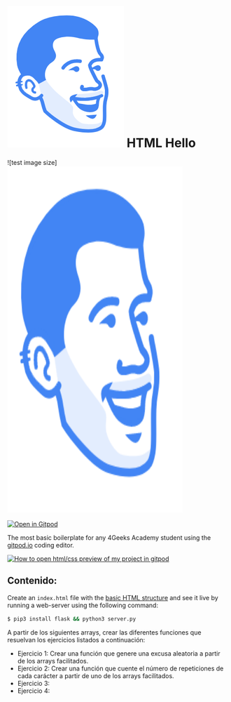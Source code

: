# ![4Geeks Logo](https://github.com/jesus-cano-ortega/js-introduction-exercises/blob/main/img/face.png) HTML Hello

![test image size]<img src="https://github.com/jesus-cano-ortega/js-introduction-exercises/blob/main/img/face.png" width="400" height="790">


[![Open in Gitpod](https://gitpod.io/button/open-in-gitpod.svg)](https://gitpod.io#https://github.com/4GeeksAcademy/html-hello.git)

The most basic boilerplate for any 4Geeks Academy student using the [gitpod.io](gitpod.io) coding editor.

[![How to open html/css preview of my project in gitpod](https://github.com/4GeeksAcademy/Templates-Boilerplates/blob/master/assets/hello-html-intro.png?raw=true)](https://youtu.be/dfbDCMu_p-0)

## Contenido:

Create an `index.html` file with the [basic HTML structure](http://content.breatheco.de/lesson/what-is-html-learn-html#page-structure) and see it live by running a web-server using the following command:

```sh
$ pip3 install flask && python3 server.py
```

A partir de los siguientes arrays, crear las diferentes funciones que resuelvan los ejercicios listados a continuación: 

- Ejercicio 1: Crear una función que genere una excusa aleatoria a partir de los arrays facilitados.
- Ejercicio 2: Crear una función que cuente el número de repeticiones de cada carácter a partir de uno de los arrays facilitados.
- Ejercicio 3: 
- Ejercicio 4: 
